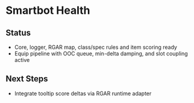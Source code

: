 # Smartbot Health

## Status
- Core, logger, RGAR map, class/spec rules and item scoring ready
- Equip pipeline with OOC queue, min-delta damping, and slot coupling active

## Next Steps
- Integrate tooltip score deltas via RGAR runtime adapter
